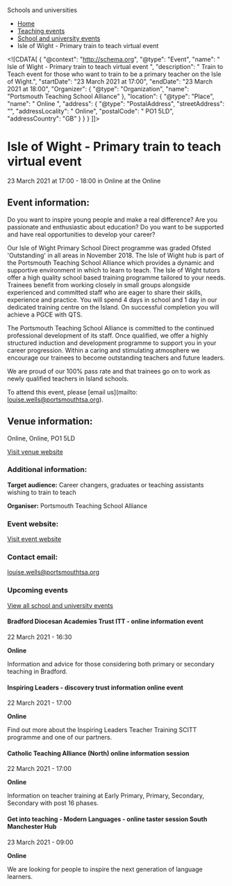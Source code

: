 Schools and universities

*   [Home](/)
*   [Teaching events](/teaching-events)
*   [School and university events](/teaching-events/training-provider-events)
*   Isle of Wight - Primary train to teach virtual event

<!\[CDATA\[ { "@context": "http://schema.org", "@type": "Event", "name": " Isle of Wight - Primary train to teach virtual event ", "description": " Train to Teach event for those who want to train to be a primary teacher on the Isle of Wight.", "startDate": "23 March 2021 at 17:00", "endDate": "23 March 2021 at 18:00", "Organizer": { "@type": "Organization", "name": "Portsmouth Teaching School Alliance" }, "location": { "@type": "Place", "name": " Online ", "address": { "@type": "PostalAddress", "streetAddress": "", "addressLocality": " Online", "postalCode": " PO1 5LD", "addressCountry": "GB" } } } \]\]>

Isle of Wight - Primary train to teach virtual event
====================================================

23 March 2021 at 17:00 - 18:00 in Online at the Online

Event information:
------------------

Do you want to inspire young people and make a real difference? Are you passionate and enthusiastic about education? Do you want to be supported and have real opportunities to develop your career?

Our Isle of Wight Primary School Direct programme was graded Ofsted 'Outstanding' in all areas in November 2018. The Isle of Wight hub is part of the Portsmouth Teaching School Alliance which provides a dynamic and supportive environment in which to learn to teach. The Isle of Wight tutors offer a high quality school based training programme tailored to your needs. Trainees benefit from working closely in small groups alongside experienced and committed staff who are eager to share their skills, experience and practice. You will spend 4 days in school and 1 day in our dedicated training centre on the Island. On successful completion you will achieve a PGCE with QTS.

The Portsmouth Teaching School Alliance is committed to the continued professional development of its staff. Once qualified, we offer a highly structured induction and development programme to support you in your career progression. Within a caring and stimulating atmosphere we encourage our trainees to become outstanding teachers and future leaders.

We are proud of our 100% pass rate and that trainees go on to work as newly qualified teachers in Island schools.

To attend this event, please [email us](mailto: louise.wells@portsmouthtsa.org).

Venue information:
------------------

Online, Online, PO1 5LD

[Visit venue website](https://portsmouthtsa.org/ "Online")

### Additional information:

**Target audience:** Career changers, graduates or teaching assistants wishing to train to teach

**Organiser:** Portsmouth Teaching School Alliance

### Event website:

[Visit event website](https://portsmouthtsa.org/courses-2021/)

### Contact email:

[louise.wells@portsmouthtsa.org](mailto:louise.wells@portsmouthtsa.org)

### Upcoming events

[View all school and university events](/teaching-events/training-provider-events)

[](/teaching-events/training-provider-events/210322-bradford-diocesan-academies-trust-itt-online-information-event)

#### Bradford Diocesan Academies Trust ITT - online information event

22 March 2021 - 16:30

**Online**

Information and advice for those considering both primary or secondary teaching in Bradford.

[](/teaching-events/training-provider-events/210322-inspiring-leaders-discovery-trust-information-online-event)

#### Inspiring Leaders - discovery trust information online event

22 March 2021 - 17:00

**Online**

Find out more about the Inspiring Leaders Teacher Training SCITT programme and one of our partners.

[](/teaching-events/training-provider-events/210322-catholic-teaching-alliance-north-online-information-session)

#### Catholic Teaching Alliance (North) online information session

22 March 2021 - 17:00

**Online**

Information on teacher training at Early Primary, Primary, Secondary, Secondary with post 16 phases.

[](/teaching-events/training-provider-events/210323-get-into-teaching-modern-languages-online-taster-session-south-manchester-hub)

#### Get into teaching - Modern Languages - online taster session South Manchester Hub

23 March 2021 - 09:00

**Online**

We are looking for people to inspire the next generation of language learners.